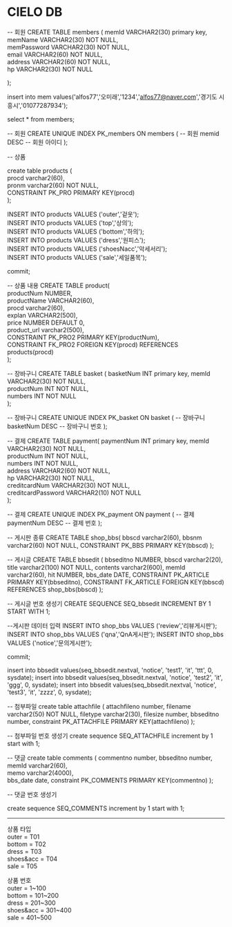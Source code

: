 <h1>CIELO DB</h1>

-- 회원
CREATE TABLE members (
	memId         VARCHAR2(30)  primary key,     
	memName       VARCHAR2(30)  NOT NULL,   
	memPassword   VARCHAR2(30)  NOT NULL,    
	email         VARCHAR2(60)  NOT NULL,     
	address       VARCHAR2(60)  NOT NULL,    
	hp            VARCHAR2(30)  NOT NULL   
 
);

insert into mem values('alfos77','오미래','1234','alfos77@naver.com','경기도 시흥시','01077287934');

select * from members;

-- 회원
CREATE UNIQUE INDEX PK_members
	ON members ( -- 회원
		memid DESC -- 회원 아이디
	);

-- 상품

create table products (<br/>
    procd varchar2(60),<br/>
    pronm varchar2(60) NOT NULL,<br/>
    CONSTRAINT PK_PRO PRIMARY KEY(procd)<br/>
);


INSERT INTO products VALUES ('outer','겉옷');<br/>
INSERT INTO products VALUES ('top','상의');<br/>
INSERT INTO products VALUES ('bottom','하의');<br/>
INSERT INTO products VALUES ('dress','원피스');<br/>
INSERT INTO products VALUES ('shoesNacc','악세서리');<br/>
INSERT INTO products VALUES ('sale','세일품목');

commit;


-- 상품 내용
CREATE TABLE product(<br/>
	productNum   NUMBER,   <br/> 
	productName  VARCHAR2(60),<br/>
        procd varchar2(60),     <br/>
	explan       VARCHAR2(500),    <br/>
	price        NUMBER DEFAULT 0,<br/>
        product_url  varchar2(500),<br/>
        CONSTRAINT PK_PRO2 PRIMARY KEY(productNum),<br/>
        CONSTRAINT FK_PRO2 FOREIGN KEY(procd) REFERENCES products(procd)  <br/>
);



-- 장바구니
CREATE TABLE basket (
	basketNum   INT          primary key, 
	memId       VARCHAR2(30)  NOT NULL,     
	productNum  INT          NOT NULL,     
	numbers     INT          NOT NULL    
);


-- 장바구니
CREATE UNIQUE INDEX PK_basket
	ON basket ( -- 장바구니
		basketNum DESC -- 장바구니 번호
	);


-- 결제
CREATE TABLE payment(
	paymentNum          INT          primary key, 
	memId               VARCHAR2(30)  NOT NULL,     
	productNum          INT          NOT NULL,    
	numbers             INT          NOT NULL,     
	address             VARCHAR2(60)  NOT NULL,     
	hp                  VARCHAR2(30)  NOT NULL,     
	creditcardNum       VARCHAR2(30)  NOT NULL,     
	creditcardPassword  VARCHAR2(10)  NOT NULL    
);


-- 결제
CREATE UNIQUE INDEX PK_payment
	ON payment ( -- 결제
		paymentNum DESC -- 결제 번호
	);


-- 게시판 종류
CREATE TABLE shop_bbs(
    bbscd varchar2(60),
    bbsnm varchar2(60) NOT NULL,
    CONSTRAINT PK_BBS PRIMARY KEY(bbscd)
);
 

-- 게시글
CREATE TABLE bbsedit (
    bbseditno NUMBER,
    bbscd varchar2(20),
    title varchar2(100) NOT NULL,
    contents varchar2(600),
    memId varchar2(60),
    hit NUMBER,
    bbs_date DATE,
    CONSTRAINT PK_ARTICLE PRIMARY KEY(bbseditno),
    CONSTRAINT FK_ARTICLE FOREIGN KEY(bbscd) REFERENCES shop_bbs(bbscd)
);
 
-- 게시글 번호 생성기
CREATE SEQUENCE SEQ_bbsedit
INCREMENT BY 1
START WITH 1;

 
--게시판 데이터 입력
INSERT INTO shop_bbs VALUES ('review','리뷰게시판');
INSERT INTO shop_bbs VALUES ('qna','QnA게시판');
INSERT INTO shop_bbs VALUES ('notice','문의게시판');

commit;


insert into bbsedit values(seq_bbsedit.nextval, 'notice', 'test1', 'it', 'ttt', 0, sysdate);
insert into bbsedit values(seq_bbsedit.nextval, 'notice', 'test2', 'it', 'ggg', 0, sysdate);
insert into bbsedit values(seq_bbsedit.nextval, 'notice', 'test3', 'it', 'zzzz', 0, sysdate);


-- 첨부파일 
create table attachfile (
 attachfileno number,
 filename varchar2(50) NOT NULL,
 filetype varchar2(30),
 filesize number,
 bbseditno number,
 constraint PK_ATTACHFILE PRIMARY KEY(attachfileno)
);

-- 첨부파일 번호 생성기
create sequence SEQ_ATTACHFILE
increment by 1
start with 1;


-- 댓글
create table comments (
	commentno          number,
	bbseditno          number,     
	memId              varchar2(60),  
        memo               varchar2(4000),  
	bbs_date           date,
        constraint PK_COMMENTS PRIMARY KEY(commentno)
);

-- 댓글 번호 생성기

create sequence SEQ_COMMENTS
increment by 1
start with 1;

-----------------------------------------------------------------------

상품 타입<br/>
outer = T01<br/>
bottom  = T02<br/>
dress  = T03<br/>
shoes&acc  = T04<br/>
sale   = T05


상품 번호<br/>
outer = 1~100<br/>
bottom  = 101~200<br/>
dress  = 201~300<br/>
shoes&acc  = 301~400<br/>
sale   = 401~500
